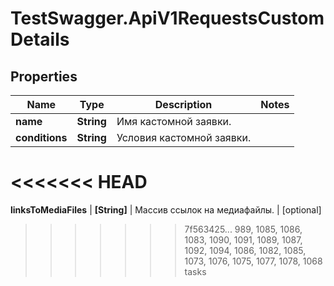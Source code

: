 # TestSwagger.ApiV1RequestsCustomDetails

## Properties

Name | Type | Description | Notes
------------ | ------------- | ------------- | -------------
**name** | **String** | Имя кастомной заявки. | 
**conditions** | **String** | Условия кастомной заявки. | 
<<<<<<< HEAD
=======
**linksToMediaFiles** | **[String]** | Массив ссылок на медиафайлы. | [optional] 
>>>>>>> 7f563425... 989, 1085, 1086, 1083, 1090, 1091, 1089, 1087, 1092, 1094, 1086, 1082, 1085, 1073, 1076, 1075, 1077, 1078, 1068 tasks


